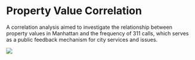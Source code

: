 # Property Value Correlation

A correlation analysis aimed to investigate the relationship between property values in Manhattan and the frequency of 311 calls, which serves as a public feedback mechanism for city services and issues.

![]([https://user-images.githubusercontent.com/63386979/170894496-ca0ad829-cd22-40da-864a-ec8a39e0080a.jpeg](https://www.google.com/url?sa=i&url=https%3A%2F%2Fbetterttv.com%2Femotes%2F65669c9fa517b784eb548375&psig=AOvVaw1XJQXju--Kcbp-VIwXXqPm&ust=1729192870592000&source=images&cd=vfe&opi=89978449&ved=0CBQQjRxqFwoTCNiowcjPk4kDFQAAAAAdAAAAABAI)](https://tenor.com/vwtGUbHADp2.gif))



